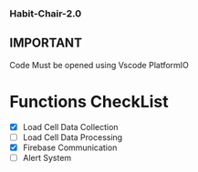 ### Habit-Chair-2.0
## IMPORTANT
Code Must be opened using Vscode PlatformIO
# Functions CheckList
- [x] Load Cell Data Collection
- [ ] Load Cell Data Processing
- [x] Firebase Communication
- [ ] Alert System
